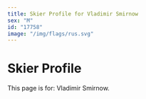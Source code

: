 ```yaml
---
title: Skier Profile for Vladimir Smirnow
sex: "M"
id: "17758"
image: "/img/flags/rus.svg" 
---
```


# Skier Profile

This page is for: Vladimir Smirnow.
    